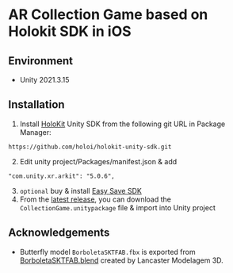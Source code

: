 # AR Collection Game based on Holokit SDK in iOS
## Environment 
* Unity 2021.3.15  
## Installation  
1. Install [HoloKit](https://holokit.io/) Unity SDK from the following git URL in Package Manager:
```
https://github.com/holoi/holokit-unity-sdk.git
```
2. Edit unity project/Packages/manifest.json & add
```
"com.unity.xr.arkit": "5.0.6",
```
3. `optional` buy & install [Easy Save SDK](https://assetstore.unity.com/packages/tools/utilities/easy-save-the-complete-save-data-serializer-system-768)
4. From the [latest release](https://github.com/Tongzhou-Yu/collection-game-holokit/releases/tag/holokit), you can download the `CollectionGame.unitypackage` file & import into Unity project
## Acknowledgements  
* Butterfly model `BorboletaSKTFAB.fbx` is exported from [BorboletaSKTFAB.blend](https://sketchfab.com/3d-models/borboleta-azul-butterfly-ab9192b6bc8f49e3baed63e984c7073a) created by Lancaster Modelagem 3D.
